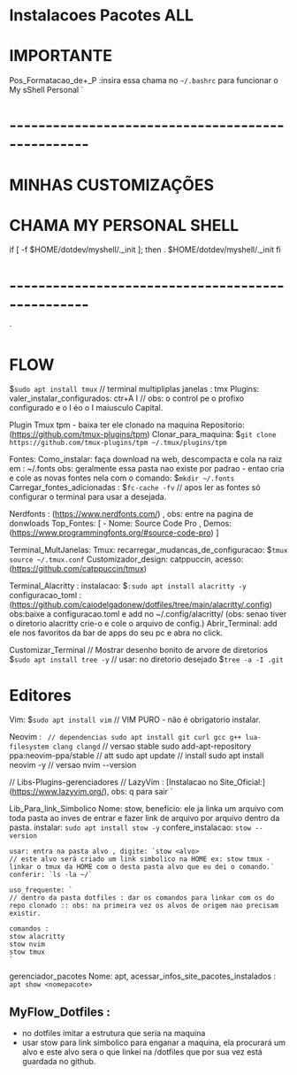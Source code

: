 # Instalacoes Pacotes ALL

# IMPORTANTE
Pos_Formatacao_de+_P :insira essa chama no `~/.bashrc` para funcionar o My sShell Personal
`
# -------------------------------------------------
# MINHAS CUSTOMIZAÇÕES

# CHAMA MY PERSONAL SHELL
if [ -f $HOME/dotdev/myshell/._init ]; then
    . $HOME/dotdev/myshell/._init
fi


# -------------------------------------------------
`


# FLOW <Produtividade Dev>

$`sudo apt install tmux`
// terminal multipliplas janelas : tmx
Plugins:
valer_instalar_configurados: ctr+A I // obs: o control pe o profixo configurado e o I éo o I maiusculo Capital.

Plugin Tmux tpm - baixa ter ele clonado na maquina
Repositorio: (https://github.com/tmux-plugins/tpm)
Clonar_para_maquina: $`git clone https://github.com/tmux-plugins/tpm ~/.tmux/plugins/tpm`

Fontes:
Como_instalar: faça download na web, descompacta e cola na raiz em : ~/.fonts
obs: geralmente essa pasta nao existe por padrao - entao cria e cole as novas fontes nela
com o comando: $`mkdir ~/.fonts`
Carregar_fontes_adicionadas : $`fc-cache -fv` // apos ler as fontes só configurar o terminal para usar a desejada.

Nerdfonts : (https://www.nerdfonts.com/) , obs: entre na pagina de donwloads
    Top_Fontes: [
        - Nome: Source Code Pro , Demos: (https://www.programmingfonts.org/#source-code-pro)
    ]

Terminal_MultJanelas:
Tmux: recarregar_mudancas_de_configuracao: $`tmux source ~/.tmux.conf`
Customizador_design: catppuccin, acesso: (https://github.com/catppuccin/tmux)

Terminal_Alacritty : instalacao: $`:sudo apt install alacritty -y`
configuracao_toml : (https://github.com/caiodelgadonew/dotfiles/tree/main/alacritty/.config)
obs:baixe a configuracao.toml e add no ~/.config/alacritty/ (obs: senao tiver o diretorio alacritty crie-o e cole o arquivo de config.)
Abrir_Terminal: add ele nos favoritos da bar de apps do seu pc e abra no click.

Customizar_Terminal
 // Mostrar desenho bonito de arvore de diretorios
 $`sudo apt install tree -y`
 // usar: no diretorio desejado $`tree -a -I .git`


# Editores
Vim: $`sudo apt install vim` // VIM PURO - não é obrigatorio instalar.

Neovim : `
  // dependencias
  sudo apt install git curl gcc g++ lua-filesystem clang clangd`
  // versao stable
  sudo add-apt-repository ppa:neovim-ppa/stable
  // att
  sudo apt update
  // install
  sudo apt install neovim -y
  // versao
  nvim --version

  // Libs-Plugins-gerenciadores
  // LazyVim :
  [Instalacao no Site_Oficial:] (https://www.lazyvim.org/), obs: q para sair
  `

Lib_Para_link_Simbolico
    Nome: stow, beneficio: ele ja linka um arquivo com toda pasta ao inves de entrar e fazer link de arquivo por arquivo dentro da pasta.
    instalar: `sudo apt install stow -y`
    confere_instalacao: `stow --version`

    usar: entra na pasta alvo , digite: `stow <alvo>
    // este alvo será criado um link simbolico na HOME ex: stow tmux - linkar o tmux da HOME com o desta pasta alvo que eu dei o comando.`
    conferir: `ls -la ~/`

    uso_frequente: `
    // dentro da pasta dotfiles : dar os comandos para linkar com os do repo clonado :: obs: na primeira vez os alvos de origem nao precisam existir.

    comandos :
    stow alacritty
    stow nvim
    stow tmux
    `

gerenciador_pacotes
    Nome: apt,
    acessar_infos_site_pacotes_instalados : `apt show <nomepacote>`

MyFlow_Dotfiles :
-
- no dotfiles imitar a estrutura que seria na maquina
- usar stow para link simbolico para enganar a maquina, ela procurará um alvo e este alvo sera o que linkei na /dotfiles que por sua vez está guardada no github.
